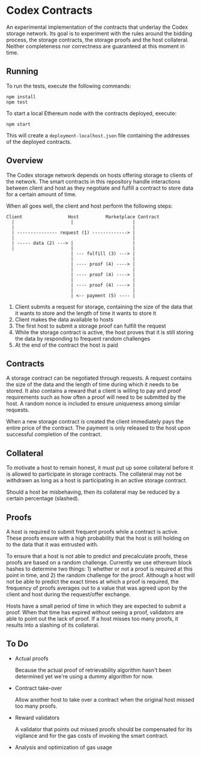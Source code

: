 Codex Contracts
================

An experimental implementation of the contracts that underlay the Codex storage
network. Its goal is to experiment with the rules around the bidding process,
the storage contracts, the storage proofs and the host collateral. Neither
completeness nor correctness are guaranteed at this moment in time.

Running
-------

To run the tests, execute the following commands:

    npm install
    npm test

To start a local Ethereum node with the contracts deployed, execute:

    npm start

This will create a `deployment-localhost.json` file containing the addresses of
the deployed contracts.

Overview
--------

The Codex storage network depends on hosts offering storage to clients of the
network. The smart contracts in this repository handle interactions between
client and host as they negotiate and fulfill a contract to store data for a
certain amount of time.

When all goes well, the client and host perform the following steps:

    Client                 Host          Marketplace Contract
      |                     |                      |
      |                                            |
      | --------------- request (1) -------------> |
      |                                            |
      | ----- data (2) ---> |                      |
      |                     |                      |
                            | --- fulfill (3) ---> |
                            |                      |
                            | ---- proof (4) ----> |
                            |                      |
                            | ---- proof (4) ----> |
                            |                      |
                            | ---- proof (4) ----> |
                            |                      |
                            | <-- payment (5) ---- |

  1. Client submits a request for storage, containing the size of the data that
     it wants to store and the length of time it wants to store it
  2. Client makes the data available to hosts
  3. The first host to submit a storage proof can fulfill the request
  4. While the storage contract is active, the host proves that it is still
     storing the data by responding to frequent random challenges
  5. At the end of the contract the host is paid

Contracts
---------

A storage contract can be negotiated through requests. A request contains the
size of the data and the length of time during which it needs to be stored. It
also contains a reward that a client is willing to pay and proof requirements
such as how often a proof will need to be submitted by the host. A random nonce
is included to ensure uniqueness among similar requests.

When a new storage contract is created the client immediately pays the entire
price of the contract. The payment is only released to the host upon successful
completion of the contract.

Collateral
------

To motivate a host to remain honest, it must put up some collateral before it is
allowed to participate in storage contracts. The collateral may not be withdrawn
as long as a host is participating in an active storage contract.

Should a host be misbehaving, then its collateral may be reduced by a certain
percentage (slashed).

Proofs
------

A host is required to submit frequent proofs while a contract is active. These
proofs ensure with a high probability that the host is still holding on to the
data that it was entrusted with.

To ensure that a host is not able to predict and precalculate proofs, these
proofs are based on a random challenge. Currently we use ethereum block hashes
to determine two things: 1) whether or not a proof is required at this point in
time, and 2) the random challenge for the proof. Although a host will not be
able to predict the exact times at which a proof is required, the frequency of
proofs averages out to a value that was agreed upon by the client and host
during the request/offer exchange.

Hosts have a small period of time in which they are expected to submit a proof.
When that time has expired without seeing a proof, validators are able to point
out the lack of proof. If a host misses too many proofs, it results into a
slashing of its collateral.

To Do
-----

  * Actual proofs

    Because the actual proof of retrievability algorithm hasn't been determined yet
    we're using a dummy algorithm for now.

  * Contract take-over

    Allow another host to take over a contract when the original host missed too
    many proofs.

  * Reward validators

    A validator that points out missed proofs should be compensated for its
    vigilance and for the gas costs of invoking the smart contract.

  * Analysis and optimization of gas usage

